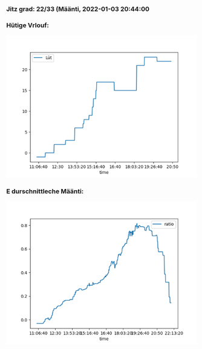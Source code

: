 ### Jitz grad: 22/33 (Määnti, 2022-01-03 20:44:00

### Hütige Vrlouf:
![Graph](Today.png)

### E durschnittleche Määnti:
![Graph](Määnti.png)